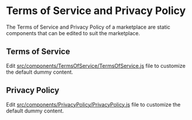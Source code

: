 # Terms of Service and Privacy Policy

The Terms of Service and Privacy Policy of a marketplace are static components that can be edited to
suit the marketplace.

## Terms of Service

Edit
[src/components/TermsOfService/TermsOfService.js](../src/components/TermsOfService/TermsOfService.js)
file to customize the default dummy content.

## Privacy Policy

Edit
[src/components/PrivacyPolicy/PrivacyPolicy.js](../src/components/PrivacyPolicy/PrivacyPolicy.js)
file to customize the default dummy content.
